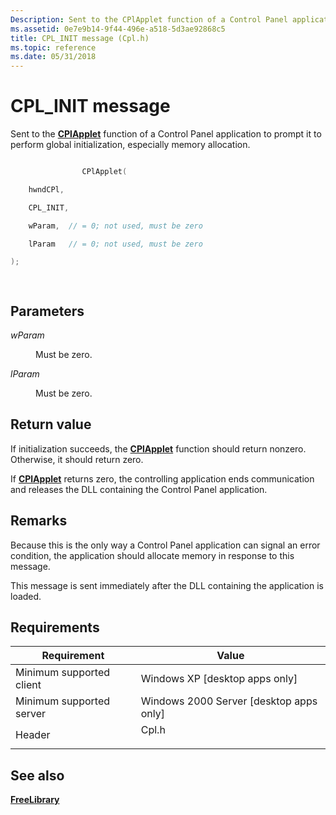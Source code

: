 ```yaml
---
Description: Sent to the CPlApplet function of a Control Panel application to prompt it to perform global initialization, especially memory allocation.
ms.assetid: 0e7e9b14-9f44-496e-a518-5d3ae92868c5
title: CPL_INIT message (Cpl.h)
ms.topic: reference
ms.date: 05/31/2018
---
```


# CPL\_INIT message

Sent to the [**CPlApplet**](/windows/win32/api/cpl/nc-cpl-applet_proc) function of a Control Panel application to prompt it to perform global initialization, especially memory allocation.


```C++

                CPlApplet(

    hwndCPl,

    CPL_INIT,

    wParam,  // = 0; not used, must be zero

    lParam   // = 0; not used, must be zero 

);

            
```



## Parameters

<dl> <dt>

*wParam* 
</dt> <dd>Must be zero.</dd> <dt>

*lParam* 
</dt> <dd>Must be zero.</dd> </dl>

## Return value

If initialization succeeds, the [**CPlApplet**](/windows/win32/api/cpl/nc-cpl-applet_proc) function should return nonzero. Otherwise, it should return zero.

If [**CPlApplet**](/windows/win32/api/cpl/nc-cpl-applet_proc) returns zero, the controlling application ends communication and releases the DLL containing the Control Panel application.

## Remarks

Because this is the only way a Control Panel application can signal an error condition, the application should allocate memory in response to this message.

This message is sent immediately after the DLL containing the application is loaded.

## Requirements



| Requirement | Value |
|-------------------------------------|----------------------------------------------------------------------------------|
| Minimum supported client<br/> | Windows XP \[desktop apps only\]<br/>                                      |
| Minimum supported server<br/> | Windows 2000 Server \[desktop apps only\]<br/>                             |
| Header<br/>                   | <dl> <dt>Cpl.h</dt> </dl> |



## See also

<dl> <dt>

[**FreeLibrary**](/windows/win32/api/libloaderapi/nf-libloaderapi-freelibrary)
</dt> </dl>

 

 
